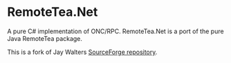 # RemoteTea.Net
A pure C# implementation of ONC/RPC. RemoteTea.Net is a port of the pure Java RemoteTea package.

This is a fork of Jay Walters [SourceForge repository](<https://sourceforge.net/p/remoteteanet>).

